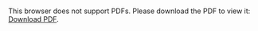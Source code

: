 
<object data="latest-cv.pdf" type="application/pdf" width="700px" height="700px">
    <embed src="latest-cv.pdf">
        <p>This browser does not support PDFs. Please download the PDF to view it: <a href="https://github.com/anthony-walker/circulum-vitae/latest-cv.pdf">Download PDF</a>.</p>
    </embed>
</object>

